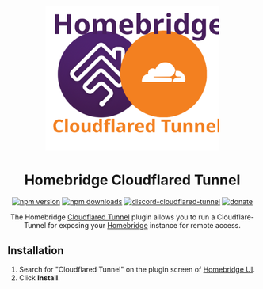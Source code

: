 <span align="center">

<a href="https://github.com/homebridge/verified/blob/master/verified-plugins.json"><img alt="homebridge-verified" src="https://raw.githubusercontent.com/donavanbecker/homebridge-cloudflared-tunnel/latest/branding/Homebridge_x_CloudflaredTunnel.svg?sanitize=true" width="350px"></a>

# Homebridge Cloudflared Tunnel

<a href="https://www.npmjs.com/package/homebridge-cloudflared-tunnel"><img title="npm version" src="https://badgen.net/npm/v/homebridge-cloudflared-tunnel?icon=npm&label" ></a>
<a href="https://www.npmjs.com/package/homebridge-cloudflared-tunnel"><img title="npm downloads" src="https://badgen.net/npm/dt/homebridge-cloudflared-tunnel?label=downloads" ></a>
<a href="https://discord.gg/8fpZA4S"><img title="discord-cloudflared-tunnel" src="https://badgen.net/discord/online-members/8fpZA4S?icon=discord&label=discord" ></a>
<a href="https://paypal.me/donavanbecker"><img title="donate" src="https://badgen.net/badge/donate/paypal/yellow" ></a>

<p>The Homebridge <a href="https://developers.cloudflare.com/cloudflare-one/connections/connect-networks/">Cloudflared Tunnel</a> 
plugin allows you to run a Cloudflare-Tunnel for exposing your 
  <a href="https://homebridge.io">Homebridge</a> instance for remote access. 
</p>

</span>

## Installation

1. Search for "Cloudflared Tunnel" on the plugin screen of [Homebridge UI](https://github.com/homebridge/homebridge-config-ui-x).
2. Click **Install**.


